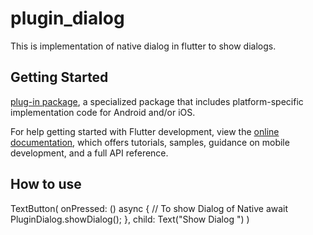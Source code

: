 # plugin_dialog
This is implementation of native dialog in flutter to show dialogs.
## Getting Started

[plug-in package](https://flutter.dev/developing-packages/),
a specialized package that includes platform-specific implementation code for
Android and/or iOS.

For help getting started with Flutter development, view the
[online documentation](https://flutter.dev/docs), which offers tutorials,
samples, guidance on mobile development, and a full API reference.


## How to use 
 
  TextButton(
        onPressed: () async {
           // To show Dialog of Native 
           await PluginDialog.showDialog();
        },
       child: Text("Show Dialog ")
      )
